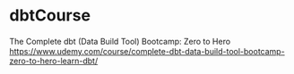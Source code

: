 # dbtCourse
The Complete dbt (Data Build Tool) Bootcamp: Zero to Hero　　　　　　　　　　　
https://www.udemy.com/course/complete-dbt-data-build-tool-bootcamp-zero-to-hero-learn-dbt/
